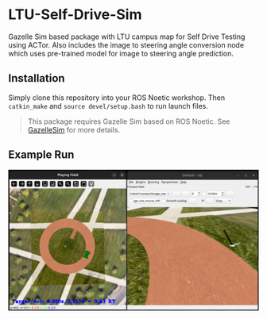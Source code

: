 # LTU-Self-Drive-Sim

Gazelle Sim based package with LTU campus map for Self Drive Testing using ACTor. Also includes the image to steering angle conversion node which uses pre-trained model for image to steering angle prediction.

## Installation

Simply clone this repository into your ROS Noetic workshop. Then `catkin_make` and `source devel/setup.bash` to run launch files.

> This package requires Gazelle Sim based on ROS Noetic. See [GazelleSim](https://github.com/gderose2/gazelle_sim) for more details.

## Example Run

![example](docs/example_run.png)
